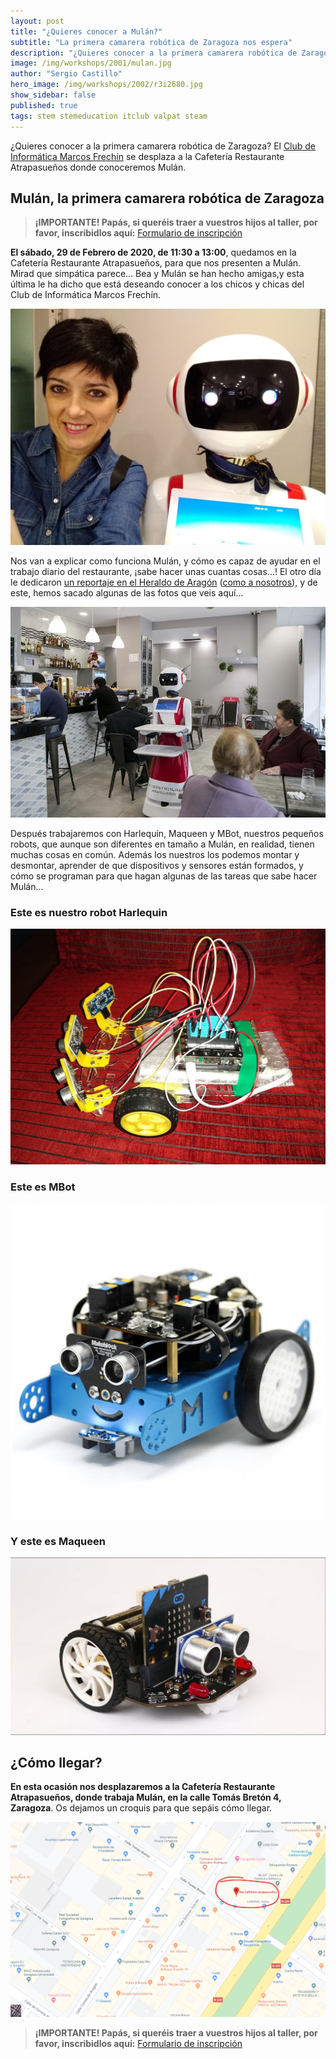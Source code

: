 ```yaml
---
layout: post
title: "¿Quieres conocer a Mulán?"
subtitle: "La primera camarera robótica de Zaragoza nos espera"
description: "¿Quieres conocer a la primera camarera robótica de Zaragoza? El Club de Informática se desplaza a la Cafetería Restaurante Atrapasueños, donde conoceremos Mulán."
image: /img/workshops/2001/mulan.jpg
author: "Sergio Castillo"
hero_image: /img/workshops/2002/r3i2680.jpg
show_sidebar: false
published: true
tags: stem stemeducation itclub valpat steam
---
```


¿Quieres conocer a la primera camarera robótica de Zaragoza? El [Club de Informática Marcos Frechín](/) se desplaza a la Cafetería Restaurante Atrapasueños donde conoceremos Mulán.

## Mulán, la primera camarera robótica de Zaragoza

> **¡IMPORTANTE! Papás, si queréis traer a vuestros hijos al taller, por favor, inscribidlos aquí:** <a href="https://forms.gle/Snc4J4ZSakctiyT27" target="_blank">Formulario de inscripción</a>

**El sábado, 29 de Febrero de 2020, de 11:30 a 13:00**, quedamos en la Cafetería Restaurante Atrapasueños, para que nos presenten a Mulán. Mirad que simpática parece... Bea y Mulán se han hecho amigas,y esta última le ha dicho que está deseando conocer a los chicos y chicas del Club de Informática Marcos Frechín.

![Bea y Mulán](/img/workshops/2002/mulan.jpg)

Nos van a explicar como funciona Mulán, y cómo es capaz de ayudar en el trabajo diario del restaurante, ¡sabe hacer unas cuantas cosas...! El otro día le dedicaron [un reportaje en el Heraldo de Aragón](https://www.heraldo.es/noticias/aragon/zaragoza/2020/01/24/el-primer-robot-que-ejerce-de-camarero-llega-a-zaragoza-1355127.html) ([como a nosotros](https://www.heraldo.es/noticias/aragon/zaragoza/2020/01/24/la-robotica-llega-al-colegio-marcos-fechin-gracias-al-altruismo-de-varios-padres-1354910.html)), y de este, hemos sacado algunas de las fotos que veis aquí...

![Bea y Mulán](/img/workshops/2002/r3i2771.jpg)

Después trabajaremos con Harlequin, Maqueen y MBot, nuestros pequeños robots, que aunque son diferentes en tamaño a Mulán, en realidad, tienen muchas cosas en común. Además los nuestros los podemos montar y desmontar, aprender de que dispositivos y sensores están formados, y cómo se programan para que hagan algunas de las tareas que sabe hacer Mulán...

### Este es nuestro robot Harlequin
![Harlequin 1](/img/workshops/2002/harlequin1.jpg)

### Este es MBot
![MBot](/img/workshops/2002/MBOT.png)

### Y este es Maqueen
![Maqueen](/img/workshops/2002/maqueen.jpg)


## ¿Cómo llegar?

**En esta ocasión nos desplazaremos a la Cafetería Restaurante Atrapasueños, donde trabaja Mulán, en la calle Tomás Bretón 4, Zaragoza**. Os dejamos un croquis para que sepáis cómo llegar.

![Croquis cómo llegar](/img/workshops/2002/croquis.png)

> **¡IMPORTANTE! Papás, si queréis traer a vuestros hijos al taller, por favor, inscribidlos aquí:** <a href="https://forms.gle/Snc4J4ZSakctiyT27" target="_blank">Formulario de inscripción</a>